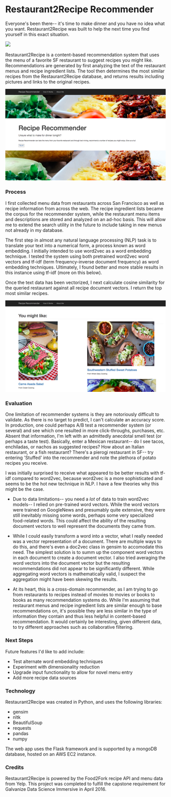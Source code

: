 # Restaurant2Recipe Recommender

Everyone's been there-- it's time to make dinner and you have no idea what you want. Restaurant2Recipe was built to help the next time you find yourself in this exact situation.

<img src = 'https://images.unsplash.com/photo-1424847651672-bf20a4b0982b?crop=entropy&fit=crop&fm=jpg&h=800&ixjsv=2.1.0&ixlib=rb-0.3.5&q=80&w=1375'>

Restaurant2Recipe is a content-based recommendation system that uses the menu of a favorite SF restaurant to suggest recipes you might like. Recommendations are generated by first analyzing the text of the restaurant menus and recipe ingredient lists. The tool then determines the most similar recipes from the Restaurant2Recipe database, and returns results including pictures and links to the original recipes.

<img src = '/my_app/static/images/home_page.png'>

### Process
I first collected menu data from restaurants across San Francisco as well as recipe information from across the web. The recipe ingredient lists became the corpus for the recommender system, while the restaurant menu items and descriptions are stored and analyzed on an ad-hoc basis. This will allow me to extend the search utility in the future to include taking in new menus not already in my database.

The first step in almost any natural language processing (NLP) task is to translate your text into a numerical form, a process known as word embedding. I initially intended to use word2vec as a word embedding technique. I tested the system using both pretrained word2vec word vectors and tf-idf (term frequency-inverse document frequency) as word embedding techniques. Ultimately, I found better and more stable results in this instance using tf-idf (more on this below).  

Once the text data has been vectorized, I next calculate cosine similarity for the queried restaurant against all recipe document vectors. I return the top most similar recipes.

<img src = '/my_app/static/images/results_page.png'>

### Evaluation
One limitation of recommender systems is they are notoriously difficult to validate. As there is no target to predict, I can't calculate an accuracy score. In production, one could perhaps A/B test a recommender system (or several) and see which one resulted in more click-throughs, purchases, etc. Absent that information, I'm left with an admittedly anecdotal smell test (or perhaps a taste test). Basically, enter a Mexican restaurant-- do I see tacos, enchiladas, or nachos as suggested recipes? How about an Italian restaurant, or a fish restaurant? There's a pierogi restaurant in SF-- try entering 'Stuffed' into the recommender and note the plethora of potato recipes you receive.

I was initially surprised to receive what appeared to be better results with tf-idf compared to word2vec, because word2vec is a more sophisticated and seems to be the hot new technique in NLP. I have a few theories why this might be the case.
* Due to data limitations-- you need a <em>lot</em> of data to train word2vec models-- I relied on pre-trained word vectors. While the word vectors were trained on GoogleNews and presumably quite extensive, they were still inevitably missing some words, perhaps some very specialized food-related words. This could affect the ability of the resulting document vectors to well represent the documents they came from.

* While I could easily transform a word into a vector, what I really needed was a vector representation of a document. There are multiple ways to do this, and there's even a doc2vec class in gensim to accomodate this need. The simplest solution is to summ up the component word vectors in each document to create a document vector. I also tried averaging the word vectors into the document vector but the resulting recommendations did not appear to be significantly different. While aggregating word vectors is mathematically valid, I suspect the aggregation might have been skewing the results. 

* At its heart, this is a cross-domain recommender, as I am trying to go from restaurants to recipes instead of movies to movies or books to books as many recommendation systems do. While I'm assuming that restaurant menus and recipe ingredient lists are similar enough to base recommendations on, it's possible they are less similar in the type of information they contain and thus less helpful in content-based recommendation. It would certainly be interesting, given different data, to try different approaches such as collaborative filtering.

### Next Steps
Future features I'd like to add include:
* Test alternate word embedding techniques
* Experiment with dimensionality reduction
* Upgrade input functionality to allow for novel menu entry
* Add more recipe data sources

### Technology
Restaurant2Recipe was created in Python, and uses the following libraries:
* gensim
* nltk
* BeautifulSoup
* requests
* pandas
* numpy

The web app uses the Flask framework and is supported by a mongoDB database, hosted on an AWS EC2 instance.

### Credits
Restaurant2Recipe is powered by the Food2Fork recipe API and menu data from Yelp.
This project was completed to fulfill the capstone requirement for Galvanize Data Science Immersive in April 2016.
